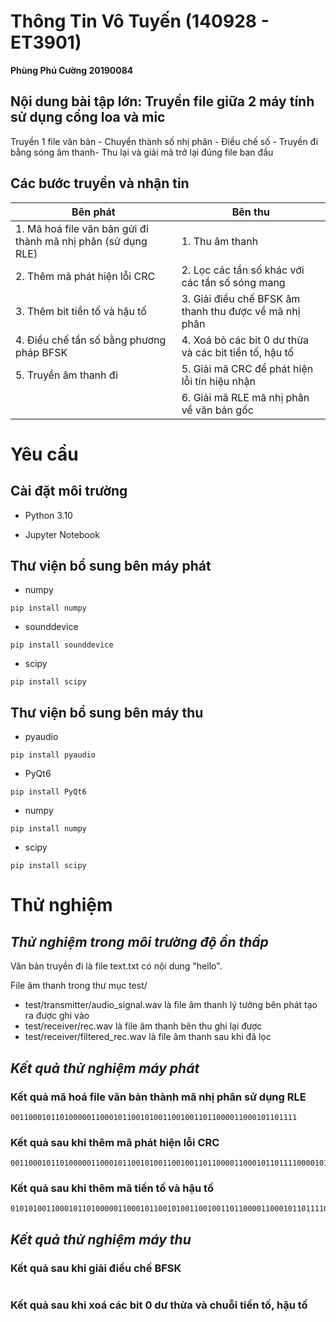 # **Thông Tin Vô Tuyến (140928 - ET3901)**
  **Phùng Phú Cường 20190084**
## **Nội dung bài tập lớn: Truyền file giữa 2 máy tính sử dụng cổng loa và mic**
 Truyền 1 file văn bản - Chuyển thành số nhị phân - Điều chế số - Truyền đi bằng sóng âm thanh- Thu lại và giải mã trở lại đúng file ban đầu

## Các bước truyền và nhận tin

| Bên phát | Bên thu |
|---|---|
|1. Mã hoá file văn bản gửi đi thành mã nhị phân (sử dụng RLE)| 1. Thu âm thanh |
|2. Thêm mã phát hiện lỗi CRC|2. Lọc các tần số khác với các tần số sóng mang|
|3. Thêm bit tiền tố và hậu tố|3. Giải điều chế BFSK âm thanh thu được về mã nhị phân|
|4. Điều chế tần số bằng phương pháp BFSK|4. Xoá bỏ các bit 0 dư thừa và các bit tiền tố, hậu tố|
|5. Truyền âm thanh đi|5. Giải mã CRC để phát hiện lỗi tín hiệu nhận|
||6. Giải mã RLE mã nhị phân về văn bản gốc|

# Yêu cầu
## Cài đặt môi trường
- Python 3.10 

- Jupyter Notebook

## Thư viện bổ sung bên máy phát 
- numpy
```
pip install numpy
```
- sounddevice
```
pip install sounddevice
```
- scipy
```
pip install scipy
```

## Thư viện bổ sung bên máy thu 
- pyaudio
```
pip install pyaudio
```

- PyQt6
```
pip install PyQt6
```
- numpy
```
pip install numpy
```
- scipy
```
pip install scipy
```

# Thử nghiệm
## *Thử nghiệm trong môi trường độ ồn thấp*
Văn bản truyền đi là file text.txt có nội dung "hello".

File âm thanh trong thư mục test/
- test/transmitter/audio_signal.wav là file âm thanh lý tưởng bên phát tạo ra được ghi vào 
- test/receiver/rec.wav là file âm thanh bên thu ghi lại được
- test/receiver/filtered_rec.wav là file âm thanh sau khi đã lọc
## *Kết quả thử nghiệm máy phát*
### Kết quả mã hoá file văn bản thành mã nhị phân sử dụng RLE
```
0011000101101000001100010110010100110010011011000011000101101111
```
### Kết quả sau khi thêm mã phát hiện lỗi CRC
```
001100010110100000110001011001010011001001101100001100010110111100001010010101111101101100101000
```
### Kết quả sau khi thêm mã tiền tố và hậu tố
```
010101001100010110100000110001011001010011001001101100001100010110111100001010010101111101101100101000101010
```
## *Kết quả thử nghiệm máy thu*

### Kết quả sau khi giải điều chế BFSK
```

```
### Kết quả sau khi xoá các bit 0 dư thừa và chuỗi tiền tố, hậu tố
```

```

